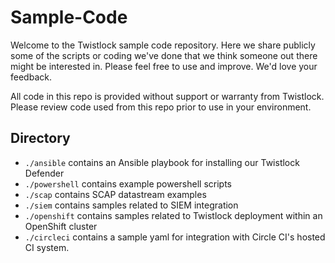 Sample-Code
===========

Welcome to the Twistlock sample code repository.  Here we share publicly some of the scripts or coding we've done that we think someone out there might be interested in.  Please feel free to use and improve.  We'd love your feedback.

All code in this repo is provided without support or warranty from Twistlock.  Please review code used from this repo prior to use in your environment.

Directory
---------

* ```./ansible``` contains an Ansible playbook for installing our Twistlock Defender
* ```./powershell``` contains example powershell scripts
* ```./scap``` contains SCAP datastream examples
* ```./siem``` contains samples related to SIEM integration
* ```./openshift``` contains samples related to Twistlock deployment within an OpenShift cluster
* ```./circleci``` contains a sample yaml for integration with Circle CI's hosted CI system.
